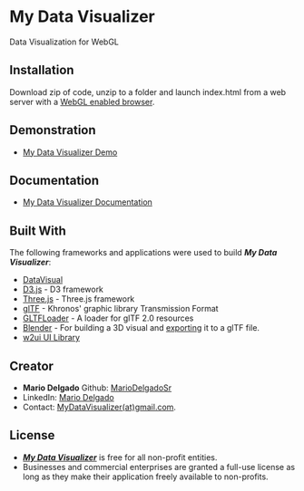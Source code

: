 # My Data Visualizer 
Data Visualization for WebGL

## Installation

Download zip of code, unzip to a folder and launch index.html from a web server with a [WebGL enabled browser](https://get.webgl.org/). 

## Demonstration	

* [My Data Visualizer Demo](https://mariodelgadosr.github.io/MyDataVisualizer/)

## Documentation

* [My Data Visualizer Documentation](https://github.com/MarioDelgadoSr/MyDataVisualizerDoc)

## Built With

The following frameworks and applications were used to build ***My Data Visualizer***:

* [DataVisual](https://github.com/MarioDelgadoSr/DataVisual)
* [D3.js](https://d3js.org/) - D3 framework
* [Three.js](https://threejs.org/) - Three.js framework
* [glTF](https://www.khronos.org/gltf/) - Khronos' graphic library Transmission Format
* [GLTFLoader](https://threejs.org/docs/index.html#examples/loaders/GLTFLoader) - A loader for glTF 2.0 resources
* [Blender](https://www.blender.org/) - For building a 3D visual and [exporting](https://docs.blender.org/manual/en/dev/addons/io_gltf2.html) it to a glTF file.
* [w2ui UI Library](http://w2ui.com/web/) 

## Creator

* **Mario Delgado** Github: [MarioDelgadoSr](https://github.com/MarioDelgadoSr)
* LinkedIn: [Mario Delgado](https://www.linkedin.com/in/mario-delgado-5b6195155/)
* Contact: [MyDataVisualizer(at)gmail.com](mailto:MyDataVisualizer@gmail.com). 

## License

* [***My Data Visualizer***](https://mariodelgadosr.github.io/MyDataVisualizer/) is free for all non-profit entities.  
* Businesses and commercial enterprises are granted a full-use license as long as they make their application freely available to non-profits. 
